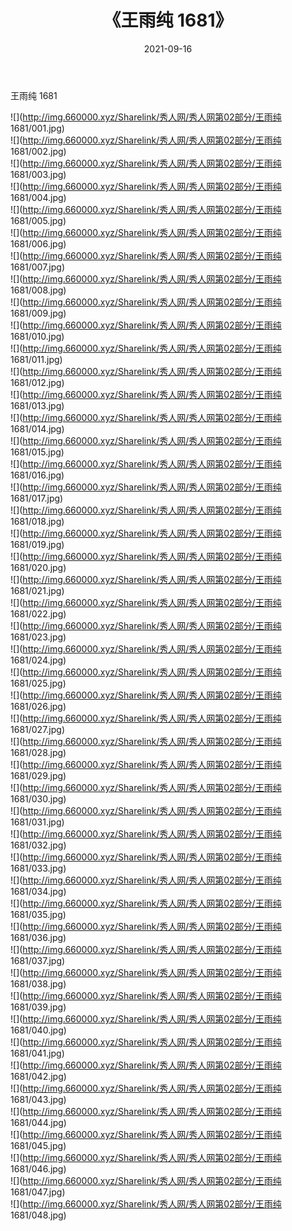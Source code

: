 ﻿---
layout: post
title:  《王雨纯 1681》
date:   2021-09-16
img: http://img.660000.xyz/Sharelink/秀人网/秀人网第02部分/王雨纯 1681/000.jpg
categories: [美女, 清纯, 唯美]
---

王雨纯 1681

  ![](http://img.660000.xyz/Sharelink/秀人网/秀人网第02部分/王雨纯 1681/001.jpg) <br> ![](http://img.660000.xyz/Sharelink/秀人网/秀人网第02部分/王雨纯 1681/002.jpg) <br> ![](http://img.660000.xyz/Sharelink/秀人网/秀人网第02部分/王雨纯 1681/003.jpg) <br> ![](http://img.660000.xyz/Sharelink/秀人网/秀人网第02部分/王雨纯 1681/004.jpg) <br> ![](http://img.660000.xyz/Sharelink/秀人网/秀人网第02部分/王雨纯 1681/005.jpg) <br> ![](http://img.660000.xyz/Sharelink/秀人网/秀人网第02部分/王雨纯 1681/006.jpg) <br> ![](http://img.660000.xyz/Sharelink/秀人网/秀人网第02部分/王雨纯 1681/007.jpg) <br> ![](http://img.660000.xyz/Sharelink/秀人网/秀人网第02部分/王雨纯 1681/008.jpg) <br> ![](http://img.660000.xyz/Sharelink/秀人网/秀人网第02部分/王雨纯 1681/009.jpg) <br> ![](http://img.660000.xyz/Sharelink/秀人网/秀人网第02部分/王雨纯 1681/010.jpg) <br> ![](http://img.660000.xyz/Sharelink/秀人网/秀人网第02部分/王雨纯 1681/011.jpg) <br> ![](http://img.660000.xyz/Sharelink/秀人网/秀人网第02部分/王雨纯 1681/012.jpg) <br> ![](http://img.660000.xyz/Sharelink/秀人网/秀人网第02部分/王雨纯 1681/013.jpg) <br> ![](http://img.660000.xyz/Sharelink/秀人网/秀人网第02部分/王雨纯 1681/014.jpg) <br> ![](http://img.660000.xyz/Sharelink/秀人网/秀人网第02部分/王雨纯 1681/015.jpg) <br> ![](http://img.660000.xyz/Sharelink/秀人网/秀人网第02部分/王雨纯 1681/016.jpg) <br> ![](http://img.660000.xyz/Sharelink/秀人网/秀人网第02部分/王雨纯 1681/017.jpg) <br> ![](http://img.660000.xyz/Sharelink/秀人网/秀人网第02部分/王雨纯 1681/018.jpg) <br> ![](http://img.660000.xyz/Sharelink/秀人网/秀人网第02部分/王雨纯 1681/019.jpg) <br> ![](http://img.660000.xyz/Sharelink/秀人网/秀人网第02部分/王雨纯 1681/020.jpg) <br> ![](http://img.660000.xyz/Sharelink/秀人网/秀人网第02部分/王雨纯 1681/021.jpg) <br> ![](http://img.660000.xyz/Sharelink/秀人网/秀人网第02部分/王雨纯 1681/022.jpg) <br> ![](http://img.660000.xyz/Sharelink/秀人网/秀人网第02部分/王雨纯 1681/023.jpg) <br> ![](http://img.660000.xyz/Sharelink/秀人网/秀人网第02部分/王雨纯 1681/024.jpg) <br> ![](http://img.660000.xyz/Sharelink/秀人网/秀人网第02部分/王雨纯 1681/025.jpg) <br> ![](http://img.660000.xyz/Sharelink/秀人网/秀人网第02部分/王雨纯 1681/026.jpg) <br> ![](http://img.660000.xyz/Sharelink/秀人网/秀人网第02部分/王雨纯 1681/027.jpg) <br> ![](http://img.660000.xyz/Sharelink/秀人网/秀人网第02部分/王雨纯 1681/028.jpg) <br> ![](http://img.660000.xyz/Sharelink/秀人网/秀人网第02部分/王雨纯 1681/029.jpg) <br> ![](http://img.660000.xyz/Sharelink/秀人网/秀人网第02部分/王雨纯 1681/030.jpg) <br> ![](http://img.660000.xyz/Sharelink/秀人网/秀人网第02部分/王雨纯 1681/031.jpg) <br> ![](http://img.660000.xyz/Sharelink/秀人网/秀人网第02部分/王雨纯 1681/032.jpg) <br> ![](http://img.660000.xyz/Sharelink/秀人网/秀人网第02部分/王雨纯 1681/033.jpg) <br> ![](http://img.660000.xyz/Sharelink/秀人网/秀人网第02部分/王雨纯 1681/034.jpg) <br> ![](http://img.660000.xyz/Sharelink/秀人网/秀人网第02部分/王雨纯 1681/035.jpg) <br> ![](http://img.660000.xyz/Sharelink/秀人网/秀人网第02部分/王雨纯 1681/036.jpg) <br> ![](http://img.660000.xyz/Sharelink/秀人网/秀人网第02部分/王雨纯 1681/037.jpg) <br> ![](http://img.660000.xyz/Sharelink/秀人网/秀人网第02部分/王雨纯 1681/038.jpg) <br> ![](http://img.660000.xyz/Sharelink/秀人网/秀人网第02部分/王雨纯 1681/039.jpg) <br> ![](http://img.660000.xyz/Sharelink/秀人网/秀人网第02部分/王雨纯 1681/040.jpg) <br> ![](http://img.660000.xyz/Sharelink/秀人网/秀人网第02部分/王雨纯 1681/041.jpg) <br> ![](http://img.660000.xyz/Sharelink/秀人网/秀人网第02部分/王雨纯 1681/042.jpg) <br> ![](http://img.660000.xyz/Sharelink/秀人网/秀人网第02部分/王雨纯 1681/043.jpg) <br> ![](http://img.660000.xyz/Sharelink/秀人网/秀人网第02部分/王雨纯 1681/044.jpg) <br> ![](http://img.660000.xyz/Sharelink/秀人网/秀人网第02部分/王雨纯 1681/045.jpg) <br> ![](http://img.660000.xyz/Sharelink/秀人网/秀人网第02部分/王雨纯 1681/046.jpg) <br> ![](http://img.660000.xyz/Sharelink/秀人网/秀人网第02部分/王雨纯 1681/047.jpg) <br> ![](http://img.660000.xyz/Sharelink/秀人网/秀人网第02部分/王雨纯 1681/048.jpg) <br>